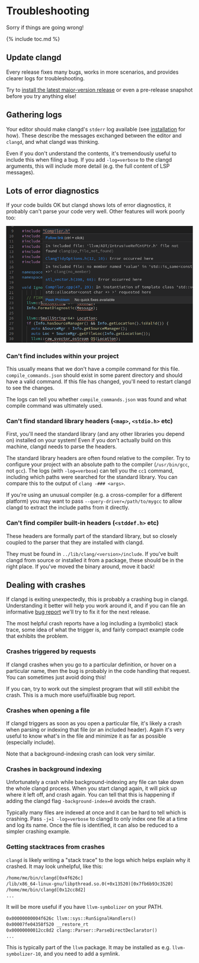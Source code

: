 # Troubleshooting

Sorry if things are going wrong!

{% include toc.md %}

## Update clangd

Every release fixes many bugs, works in more scenarios, and provides clearer
logs for troubleshooting.

Try to [install the latest major-version release][installation] or even a
pre-release snapshot before you try anything else!

## Gathering logs

Your editor should make clangd's `stderr` log available (see [installation][]
for how). These describe the messages exchanged between the editor and `clangd`,
and what clangd was thinking.

Even if you don't understand the contents, it's tremendously useful to include
this when filing a bug. If you add `-log=verbose` to the clangd arguments, this
will include more detail (e.g. the full content of LSP messages).

## Lots of error diagnostics

If your code builds OK but clangd shows lots of error diagnostics, it
probably can't parse your code very well. Other features will work poorly too:

![Many errors](screenshots/many_errors.png)

### Can't find includes within your project

This usually means that we don't have a compile command for this file.
`compile_commands.json` should exist in some parent directory and should have
a valid command. If this file has changed, you'll need to restart clangd to see
the changes.

The logs can tell you whether `compile_commands.json` was found and what compile
command was ultimately used.

### Can't find standard library headers (`<map>`, `<stdio.h>` etc)

First, you'll need the standard library (and any other libraries you depend on)
installed on your system! Even if you don't actually build on this machine,
clangd needs to parse the headers.

The standard library headers are often found relative to the compiler.
Try to configure your project with an absolute path to the compiler
(`/usr/bin/gcc`, not `gcc`).
The logs (with `-log=verbose`) can tell you the `cc1` command, including which
paths were searched for the standard library. You can compare this to the output
of `clang -### <args>`.

If you're using an unusual compiler (e.g. a cross-compiler for a different
platform) you may want to pass `--query-driver=/path/to/mygcc` to allow clangd
to extract the include paths from it directly.

### Can't find compiler built-in headers (`<stddef.h>` etc)

These headers are formally part of the standard library, but so closely coupled
to the parser that they are installed with clangd.

They must be found in `../lib/clang/<version>/include`. If you've built clangd
from source or installed it from a package, these should be in the right place.
If you've moved the binary around, move it back!

## Dealing with crashes

If clangd is exiting unexpectedly, this is probably a crashing bug in clangd.
Understanding it better will help you work around it, and if you can file an
informative [bug report][] we'll try to fix it for the next release.

The most helpful crash reports have a log including a (symbolic) stack trace,
some idea of what the trigger is, and fairly compact example code that exhibits
the problem.

### Crashes triggered by requests

If clangd crashes when you go to a particular definition, or hover on a
particular name, then the bug is probably in the code handling that request.
You can sometimes just avoid doing this!

If you can, try to work out the simplest program that will still exhibit the
crash. This is a much more useful/fixable bug report.

### Crashes when opening a file

If clangd triggers as soon as you open a particular file, it's likely a crash
when parsing or indexing that file (or an included header). Again it's very
useful to know what's in the file and minimize it as far as possible (especially
include).

Note that a background-indexing crash can look very similar.

### Crashes in background indexing

Unfortunately a crash while background-indexing any file can take down the whole
clangd process. When you start clangd again, it will pick up where it left off,
and crash again. You can tell that this is happening if adding the clangd flag
`-background-index=0` avoids the crash.

Typically many files are indexed at once and it can be hard to tell which is
crashing. Pass `-j=1 -log=verbose` to clangd to only index one file at a time
and log its name. Once the file is identified, it can also be reduced to a
simpler crashing example.

### Getting stacktraces from crashes

`clangd` is likely writing a "stack trace" to the logs which helps explain
why it crashed. It may look unhelpful, like this:

```
/home/me/bin/clangd[0x4f626c]
/lib/x86_64-linux-gnu/libpthread.so.0(+0x13520)[0x7fb6b93c3520]
/home/me/bin/clangd[0x12cc8d2]
...
```

It will be more useful if you have `llvm-symbolizer` on your PATH.

```
0x00000000004f626c llvm::sys::RunSignalHandlers()
0x00007fe04358f520 __restore_rt
0x00000000012cc8d2 clang::Parser::ParseDirectDeclarator()
...
```

This is typically part of the `llvm` package.
It may be installed as e.g. `llvm-symbolizer-10`, and you need to add a symlink.

[installation]: /installation.html
[bug report]: https://github.com/clangd/clangd/issues
